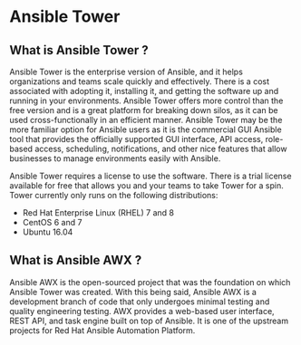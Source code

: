 # Ansible Tower

## What is Ansible Tower ?

Ansible Tower is the enterprise version of Ansible, and it helps organizations and teams scale quickly and effectively. There is a cost associated with adopting it, installing it, and getting the software up and running in your environments. Ansible Tower offers more control than the free version and is a great platform for breaking down silos, as it can be used cross-functionally in an efficient manner.
Ansible Tower may be the more familiar option for Ansible users as it is the commercial GUI Ansible tool that provides the officially supported GUI interface, API access, role-based access, scheduling, notifications, and other nice features that allow businesses to manage environments easily with Ansible.

Ansible Tower requires a license to use the software. There is a trial license available for free that allows you and your teams to take Tower for a spin.
Tower currently only runs on the following distributions:
 - Red Hat Enterprise Linux (RHEL) 7 and 8
 - CentOS 6 and 7
 - Ubuntu 16.04

## What is Ansible AWX ?
Ansible AWX is the open-sourced project that was the foundation on which Ansible Tower was created. With this being said, Ansible AWX is a development branch of code that only undergoes minimal testing and quality engineering testing.
AWX provides a web-based user interface, REST API, and task engine built on top of Ansible. It is one of the upstream projects for Red Hat Ansible Automation Platform.
